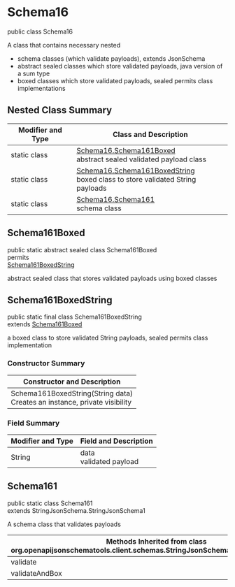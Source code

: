 # Schema16
public class Schema16<br>

A class that contains necessary nested
- schema classes (which validate payloads), extends JsonSchema
- abstract sealed classes which store validated payloads, java version of a sum type
- boxed classes which store validated payloads, sealed permits class implementations

## Nested Class Summary
| Modifier and Type | Class and Description |
| ----------------- | ---------------------- |
| static class | [Schema16.Schema161Boxed](#schema161boxed)<br> abstract sealed validated payload class |
| static class | [Schema16.Schema161BoxedString](#schema161boxedstring)<br> boxed class to store validated String payloads |
| static class | [Schema16.Schema161](#schema161)<br> schema class |

## Schema161Boxed
public static abstract sealed class Schema161Boxed<br>
permits<br>
[Schema161BoxedString](#schema161boxedstring)

abstract sealed class that stores validated payloads using boxed classes

## Schema161BoxedString
public static final class Schema161BoxedString<br>
extends [Schema161Boxed](#schema161boxed)

a boxed class to store validated String payloads, sealed permits class implementation

### Constructor Summary
| Constructor and Description |
| --------------------------- |
| Schema161BoxedString(String data)<br>Creates an instance, private visibility |

### Field Summary
| Modifier and Type | Field and Description |
| ----------------- | ---------------------- |
| String | data<br>validated payload |

## Schema161
public static class Schema161<br>
extends StringJsonSchema.StringJsonSchema1

A schema class that validates payloads

| Methods Inherited from class org.openapijsonschematools.client.schemas.StringJsonSchema.StringJsonSchema1 |
| ------------------------------------------------------------------ |
| validate                                                           |
| validateAndBox                                                     |
